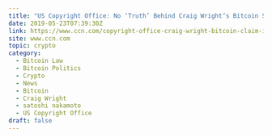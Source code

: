 ```yaml
---
title: "US Copyright Office: No ‘Truth’ Behind Craig Wright’s Bitcoin Satoshi Claim"
date: 2019-05-23T07:39:30Z
link: https://www.ccn.com/copyright-office-craig-wright-bitcoin-claim-investigation-truth?utm_medium=RSS&utm_source=hune
site: www.ccn.com
topic: crypto
category:
  - Bitcoin Law
  - Bitcoin Politics
  - Crypto
  - News
  - Bitcoin
  - Craig Wright
  - satoshi nakamoto
  - US Copyright Office
draft: false
---
```

